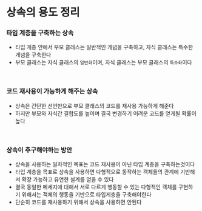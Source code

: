 # 상속의 용도 정리

### 타입 계층을 구축하는 상속

- 타입 게층 안에서 부모 클래스는 일반적인 개념을 구축하고, 자식 클래스는 특수한 개념을 구축한다
- 부모 클래스는 자식 클래스의 `일반화`이며, 자식 클래스는 부모 클래스의 `특수화`이다

<br>

### 코드 재사용이 가능하게 해주는 상속

- 상속은 간단한 선언만으로 부모 클래스의 코드를 재사용 가능하게 해준다
- 하지만 부모와 자식간 결합도를 높이며 결국 변경하기 어려운 코드를 얻게될 확률이 높다

<br>

### 상속이 추구해야하는 방안

- 상속을 사용하는 일차적인 목표는 코드 재사용이 아닌 타입 계층을 구축하는것이다
- 타입 계층을 목표로 상속을 사용하면 다형적으로 동작하는 객체들의 관계에 기반해서 확장 가능하고 유연한 설계를 얻을 수 있다
- 결국 동일한 메세지에 대해서 서로 다르게 행동할 수 있는 다형적인 객체를 구현하기 위해서는 객체의 행동을 기반으로 타입게층을 구축해야한다
- 단순히 코드를 재사용하기 위해서 상속을 사용하면 안된다

<br>
